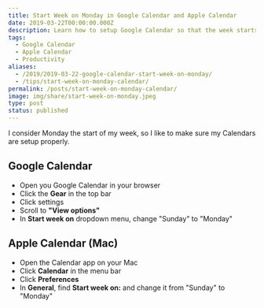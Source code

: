```yaml
---
title: Start Week on Monday in Google Calendar and Apple Calendar
date: 2019-03-22T00:00:00.000Z
description: Learn how to setup Google Calendar so that the week starts on Monday
tags:
  - Google Calendar
  - Apple Calendar
  - Productivity
aliases:
  - /2019/2019-03-22-google-calendar-start-week-on-monday/
  - /tips/start-week-on-monday-calendar/
permalink: /posts/start-week-on-monday-calendar/
image: img/share/start-week-on-monday.jpeg
type: post
status: published
---
```




I consider Monday the start of my week, so I like to make sure my Calendars are setup properly.

## Google Calendar

- Open you Google Calendar in your browser
- Click the **Gear** in the top bar
- Click settings
- Scroll to **"View options"**
- In **Start week on** dropdown menu, change "Sunday" to "Monday"

## Apple Calendar (Mac)

- Open the Calendar app on your Mac
- Click **Calendar** in the menu bar
- Click **Preferences**
- In **General**, find **Start week on:** and change it from "Sunday" to "Monday"
